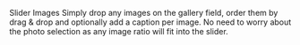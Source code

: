 Slider Images
Simply drop any images on the gallery field, order them by drag & drop and optionally add a caption per image. No need to worry about the photo selection as any image ratio will fit into the slider.
